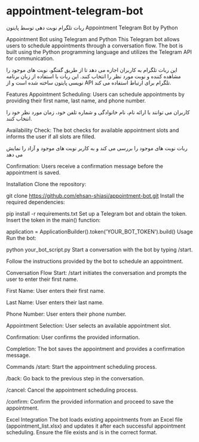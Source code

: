 # appointment-telegram-bot
ربات تلگرام نوبت دهی توسط پایتون
Appointment Telegram Bot by Python

Appointment Bot using Telegram and Python
This Telegram bot allows users to schedule appointments through a conversation flow. The bot is built using the Python programming language and utilizes the Telegram API for communication.

این ربات تلگرام به کاربران اجازه می دهد تا از طریق گفتگو، نوبت های موجود را مشاهده کننده و نوبت مورد نظر را انتخاب کنند. این ربات با استفاده از زبان برنامه نویسی پایتون ساخته شده است و از API تلگرام برای ارتباط استفاده می کند.

Features
Appointment Scheduling: Users can schedule appointments by providing their first name, last name, and phone number.

کاربران می توانند با ارائه نام، نام خانوادگی و شماره تلفن خود، زمان مورد نظر خود را انتخاب کنند.


Availability Check: The bot checks for available appointment slots and informs the user if all slots are filled.

ربات نوبت های موجود را بررسی می کند و به کاربر نوبت های موجود و آزاد را نمایش می دهد 

Confirmation: Users receive a confirmation message before the appointment is saved.

Installation
Clone the repository:

git clone https://github.com/ehsan-shiasi/appointment-bot.git
Install the required dependencies:

pip install -r requirements.txt
Set up a Telegram bot and obtain the token. Insert the token in the main() function:

application = ApplicationBuilder().token('YOUR_BOT_TOKEN').build()
Usage
Run the bot:

python your_bot_script.py
Start a conversation with the bot by typing /start.

Follow the instructions provided by the bot to schedule an appointment.

Conversation Flow
Start: /start initiates the conversation and prompts the user to enter their first name.

First Name: User enters their first name.

Last Name: User enters their last name.

Phone Number: User enters their phone number.

Appointment Selection: User selects an available appointment slot.

Confirmation: User confirms the provided information.

Completion: The bot saves the appointment and provides a confirmation message.

Commands
/start: Start the appointment scheduling process.

/back: Go back to the previous step in the conversation.

/cancel: Cancel the appointment scheduling process.

/confirm: Confirm the provided information and proceed to save the appointment.

Excel Integration
The bot loads existing appointments from an Excel file (appointment_list.xlsx) and updates it after each successful appointment scheduling. Ensure the file exists and is in the correct format.

